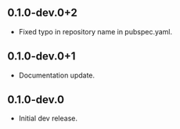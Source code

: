 ## 0.1.0-dev.0+2

- Fixed typo in repository name in pubspec.yaml.
## 0.1.0-dev.0+1

- Documentation update.
## 0.1.0-dev.0

- Initial dev release.
